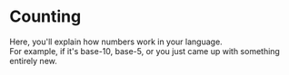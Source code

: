 # Counting
Here, you'll explain how numbers work in your language. <br>
For example, if it's base-10, base-5, or you just came up with something entirely new.